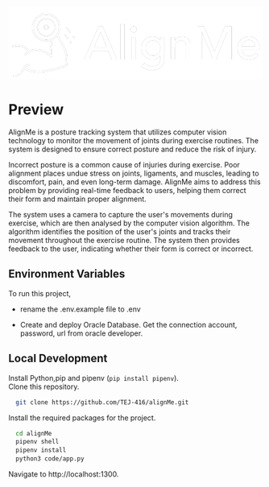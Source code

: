![Logo](static/media/logo.ba7f1eb0bde41999c918.png)

# Preview
AlignMe is a posture tracking system that utilizes computer vision technology to monitor the movement of joints during exercise routines. The system is designed to ensure correct posture and reduce the risk of injury. 

Incorrect posture is a common cause of injuries during exercise. Poor alignment places undue stress on joints, ligaments, and muscles, leading to discomfort, pain, and even long-term damage. AlignMe aims to address this problem by providing real-time feedback to users, helping them correct their form and maintain proper alignment. 

The system uses a camera to capture the user's movements during exercise, which are then analysed by the computer vision algorithm. The algorithm identifies the position of the user's joints and tracks their movement throughout the exercise routine. The system then provides feedback to the user, indicating whether their form is correct or incorrect. 

## Environment Variables

To run this project, 

- rename the .env.example file to .env

- Create and deploy Oracle Database. Get the connection account, password, url from oracle developer.

## Local Development

Install Python,pip and pipenv (`pip install pipenv`).  
Clone this repository.

```bash
  git clone https://github.com/TEJ-416/alignMe.git
```

Install the required packages for the project.

```bash
  cd alignMe
  pipenv shell
  pipenv install
  python3 code/app.py
```
Navigate to http://localhost:1300.
